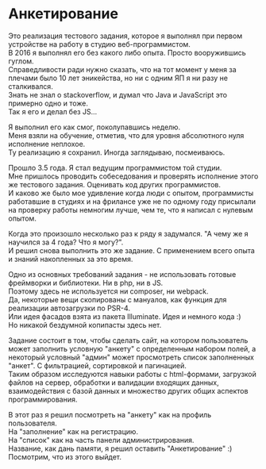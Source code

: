 # Анкетирование

Это реализация тестового задания, которое я выполнял при первом устройстве на работу в студию веб-программистом.  
В 2016 я выполнял его без какого либо опыта. Просто вооружившись гуглом.  
Справедливости ради нужно сказать, что на тот момент у меня за плечами было 10 лет эникейства, но ни с одним ЯП я ни разу не сталкивался.  
Знать не знал о stackoverflow, и думал что Java и JavaScript это примерно одно и тоже.   
Так я его и делал без JS...  

Я выполнил его как смог, поколупавшись неделю.   
Меня взяли на обучение, отметив, что для уровня абсолютного нуля исполнение неплохое.  
Ту реализацию я сохранил. Иногда заглядываю, посмеиваюсь.  

Прошло 3.5 года. Я стал ведущим программистом той студии.  
Мне пришлось проводить собеседования и проверять исполнение этого же тестового задания. Оценивать код других программистов.  
И каково же было мое удивление когда люди с опытом, программисты работавшие в студиях и на фрилансе уже не по одному году 
присылали на проверку работы немногим лучше, чем те, что я написал с нулевым опытом.

Когда это произошло несколько раз к ряду я задумался. "А чему же я научился за 4 года? Что я могу?".  
И решил снова выполнить это же задание. С применением всего опыта и знаний накопленных за это время.  

Одно из основных требований задания - не использовать готовые фреймворки и библиотеки. Ни в php, ни в JS.  
Поэтому здесь не используется ни composer, ни webpack.  
Да, некоторые вещи скопированы с мануалов, как функция для реализации автозагрузки по PSR-4.  
Или идея фасадов взята из пакета Illuminate. Идея и немного кода :)  
Но никакой бездумной копипасты здесь нет.  

Задание состоит в том, чтобы сделать сайт, на котором пользователь может заполнить условную "анкету" с определенным набором полей,
а некоторый условный "админ" может просмотреть список заполненных "анкет". С фильтрацией, сортировкой и пагинацией.  
Таким образом исследуются навыки работы с html-формами, загрузкой файлов на сервер, обработки и валидации входящих данных, 
взаимодействия с базой данных и множество других общих аспектов программирования.  

В этот раз я решил посмотреть на "анкету" как на профиль пользователя.  
На "заполнение" как на регистрацию.  
На "список" как на часть панели администрирования.  
Название, как дань памяти, я решил оставить "Анкетирование" :)  
Посмотрим, что из этого выйдет.  
